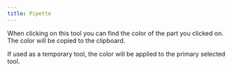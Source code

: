 ```yaml
---
title: Pipette
---
```


When clicking on this tool you can find the color of the part you clicked on. The color will be copied to the clipboard.

If used as a temporary tool, the color will be applied to the primary selected tool.
